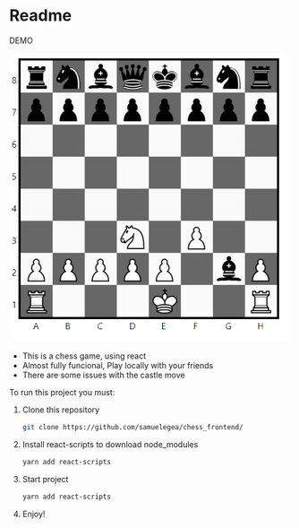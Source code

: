 # Readme

DEMO

![](chess_gif.gif)

- This is a chess game, using react
- Almost fully funcional, Play locally with your friends
- There are some issues with the castle move

To run this project you must:

1. Clone this repository

    ```bash
    git clone https://github.com/samuelegea/chess_frontend/
    ```

2. Install react-scripts to download node_modules

    ```bash
    yarn add react-scripts
    ```

3. Start project

    ```bash
    yarn add react-scripts
    ```

4. Enjoy!
